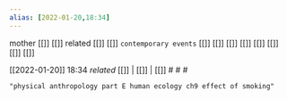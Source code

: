 ```yaml
---
alias: [2022-01-20,18:34]
---
```

 mother [[]] [[]]
 related [[]] [[]]
 `contemporary events` [[]] [[]] [[]] [[]] [[]] [[]] [[]] [[]]

[[2022-01-20]] 18:34 _related_ [[]] | [[]] | [[]] # # #
```query
"physical anthropology part E human ecology ch9 effect of smoking"
```